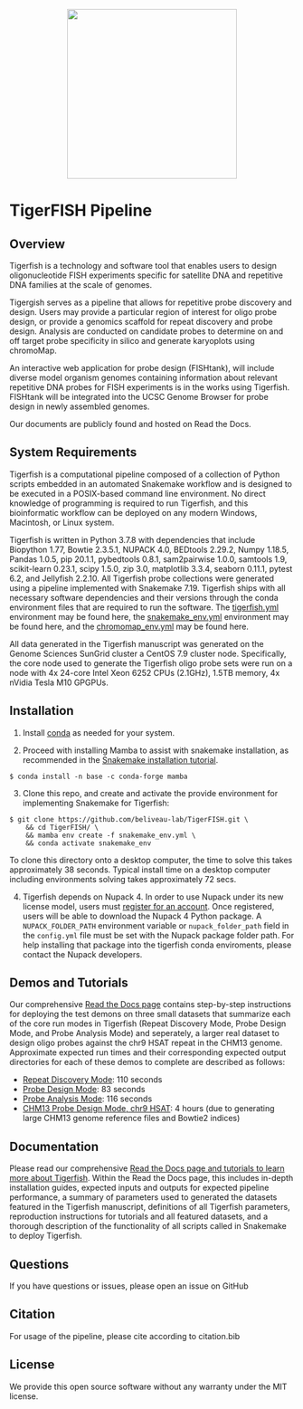 
<p align="center">
  <img width="300" height="300" src="https://user-images.githubusercontent.com/46250421/132409143-8072bc08-c21f-407d-bc58-9019701a0c7f.png">
</p>

# TigerFISH Pipeline

## Overview

Tigerfish is a technology and software tool that enables users to design oligonucleotide FISH experiments specific for satellite DNA and repetitive DNA families at the scale of genomes. 

Tigergish serves as a pipeline that allows for repetitive probe discovery and design. Users may provide a particular region of interest for oligo probe design, or provide a genomics scaffold for repeat discovery and probe design. Analysis are conducted on candidate probes to determine on and off target probe specificity in silico and generate karyoplots using chromoMap.

An interactive web application for probe design (FISHtank), will include diverse model organism genomes containing information about relevant repetitive DNA probes for FISH experiments is in the works using Tigerfish. FISHtank will be integrated into the UCSC Genome Browser for probe design in newly assembled genomes.

Our documents are publicly found and hosted on Read the Docs.

## System Requirements

Tigerfish is a computational pipeline composed of a collection of Python scripts embedded in an automated Snakemake workflow and is designed to be executed in a POSIX-based command line environment. No direct knowledge of programming is required to run Tigerfish, and this bioinformatic workflow can be deployed on any modern Windows, Macintosh, or Linux system. 

Tigerfish is written in Python 3.7.8 with dependencies that include Biopython 1.77, Bowtie 2.3.5.1, NUPACK 4.0, BEDtools 2.29.2, Numpy 1.18.5, Pandas 1.0.5, pip 20.1.1, pybedtools 0.8.1, sam2pairwise 1.0.0, samtools 1.9, scikit-learn 0.23.1, scipy 1.5.0, zip 3.0, matplotlib 3.3.4, seaborn 0.11.1, pytest 6.2, and Jellyfish 2.2.10.  All Tigerfish probe collections were generated using a pipeline implemented with Snakemake 7.19. Tigerfish ships with all necessary software dependencies and their versions through the conda environment files that are required to run the software. The [tigerfish.yml](https://github.com/beliveau-lab/TigerFISH/tree/master/shared_conda_envs) environment may be found here, the [snakemake_env.yml](https://github.com/beliveau-lab/TigerFISH/blob/master/snakemake_env.yml) environment may be found here, and the [chromomap_env.yml](https://github.com/beliveau-lab/TigerFISH/tree/master/shared_conda_envs) may be found here. 

All data generated in the Tigerfish manuscript was generated on the Genome Sciences SunGrid cluster a CentOS 7.9 cluster node. Specifically, the core node used to generate the Tigerfish oligo probe sets were run on a node with 4x 24-core Intel Xeon 6252 CPUs (2.1GHz), 1.5TB memory, 4x nVidia Tesla M10 GPGPUs.

## Installation

1. Install [conda](https://docs.conda.io/en/latest/miniconda.html) as needed for your system.

2. Proceed with installing Mamba to assist with snakemake installation, as recommended in the [Snakemake installation tutorial](https://snakemake.readthedocs.io/en/stable/getting_started/installation.html#installation-via-conda-mamba).

```
$ conda install -n base -c conda-forge mamba
```

3. Clone this repo, and create and activate the provide environment for implementing Snakemake for Tigerfish:

```
$ git clone https://github.com/beliveau-lab/TigerFISH.git \
    && cd TigerFISH/ \
    && mamba env create -f snakemake_env.yml \
    && conda activate snakemake_env
```
To clone this directory onto a desktop computer, the time to solve this takes approximately 38 seconds.
Typical install time on a desktop computer including environments solving takes approximately 72 secs. 

4. Tigerfish depends on Nupack 4. In order to use Nupack under its new license model, users must [register for an account](https://nupack.org/subscribe). Once registered, users will be able to download the Nupack 4 Python package. A `NUPACK_FOLDER_PATH` environment variable or `nupack_folder_path` field in the `config.yml` file must be set with the Nupack package folder path. For help installing that package into the tigerfish conda enviroments, please contact the Nupack developers.

## Demos and Tutorials

Our comprehensive [Read the Docs page](https://beliveau-lab-tigerfish.readthedocs-hosted.com/en/latest/) contains step-by-step instructions for deploying the test demons on three small datasets that summarize each of the core run modes in Tigerfish (Repeat Discovery Mode, Probe Design Mode, and Probe Analysis Mode) and seperately, a larger real dataset to design oligo probes against the chr9 HSAT repeat in the CHM13 genome. Approximate expected run times and their corresponding expected output directories for each of these demos to complete are described as follows:

- [Repeat Discovery Mode](https://github.com/beliveau-lab/TigerFISH/tree/master/example_run/repeat_discovery_test/expected_output): 110 seconds
- [Probe Design Mode](https://github.com/beliveau-lab/TigerFISH/tree/master/example_run/probe_design_test/expected_output): 83 seconds
- [Probe Analysis Mode](https://github.com/beliveau-lab/TigerFISH/tree/master/example_run/probe_candidate_binding_test/expected_output): 116 seconds
- [CHM13 Probe Design Mode, chr9 HSAT](https://github.com/beliveau-lab/TigerFISH/tree/master/example_run/probe_design_chm13/expected_output): 4 hours (due to generating large CHM13 genome reference files and Bowtie2 indices)

## Documentation

Please read our comprehensive [Read the Docs page and tutorials to learn more about Tigerfish](https://beliveau-lab-tigerfish.readthedocs-hosted.com/en/latest/). Within the Read the Docs page, this includes in-depth installation guides, expected inputs and outputs for expected pipeline performance, a summary of parameters used to generated the datasets featured in the Tigerfish manuscript, definitions of all Tigerfish parameters, reproduction instructions for tutorials and all featured datasets, and a thorough description of the functionality of all scripts called in Snakemake to deploy Tigerfish. 

## Questions

If you have questions or issues, please open an issue on GitHub

## Citation

For usage of the pipeline, please cite according to citation.bib

## License

We provide this open source software without any warranty under the MIT license.

